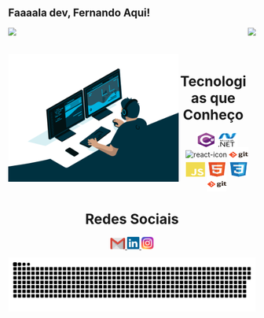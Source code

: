 ## Faaaala dev, Fernando Aqui!

<div>
  
  <img  height="170em" src="https://github-readme-stats.vercel.app/api?username=FernandoHJesus777&show_icons=true&theme=react&include_all_commits=true&count_private=true"/>
  <img align="right" height="170em" src="https://github-readme-stats.vercel.app/api/top-langs/?username=FernandoHJesus777&layout=compact&langs_count=16&theme=react"/>
</div>
<br>
<div  align="center"> 
  <div style="display: inline_block"><br>
    <img align="left" height="260" alt="coding-time" src="code.gif">
    <h1 align="center">Tecnologias que Conheço</h1>
    <img align="center" height="30" width="40" alt="c-icon" src="https://raw.githubusercontent.com/devicons/devicon/master/icons/csharp/csharp-original.svg">
    <img align="center" height="30" width="40" alt="react-icon" src="https://raw.githubusercontent.com/devicons/devicon/master/icons/dot-net/dot-net-original-wordmark.svg">
    <img align="center" height="20" width="30" alt="react-icon" src="https://github.com/AdrienTorris/awesome-blazor/blob/master/Images/logo-blazor.png">
    <img align="center" height="30" width="40" alt="c-icon" src="https://raw.githubusercontent.com/devicons/devicon/master/icons/git/git-original-wordmark.svg">
    <img align="center" height="30" width="40" alt="js-icon"  src="https://raw.githubusercontent.com/devicons/devicon/master/icons/javascript/javascript-plain.svg">
    <img align="center" height="30" width="40" alt="html-icon" src="https://raw.githubusercontent.com/devicons/devicon/master/icons/html5/html5-original.svg">
    <img align="center" height="30" width="40" alt="css-icon" src="https://raw.githubusercontent.com/devicons/devicon/master/icons/css3/css3-original.svg">    
    <img align="center" height="30" width="40" alt="c-icon" src="https://raw.githubusercontent.com/devicons/devicon/master/icons/git/git-original-wordmark.svg">
   </div>
    
  
  <h1 align="center">Redes Sociais</h1>
    <a href = "mailto: fernandohjesus777@gmail.com">
      <img width="30" src="gmail.svg">
    </a>
    <a href = "https://www.linkedin.com/in/luigi-gottardello-fonseca-44651a205/](https://www.linkedin.com/in/fernando-henrique-de-jesus-977703125/">
      <img width="25" src="linkedin.svg">
    </a>
    <a href = "https://www.instagram.com/fernandoh_777/">
      <img width="25" src="instagram.png">
    </a>
</div>
  
![Snake animation](https://github.com/FernandoHJesus777/FernandoHJesus777/blob/output/github-contribution-grid-snake.svg)
